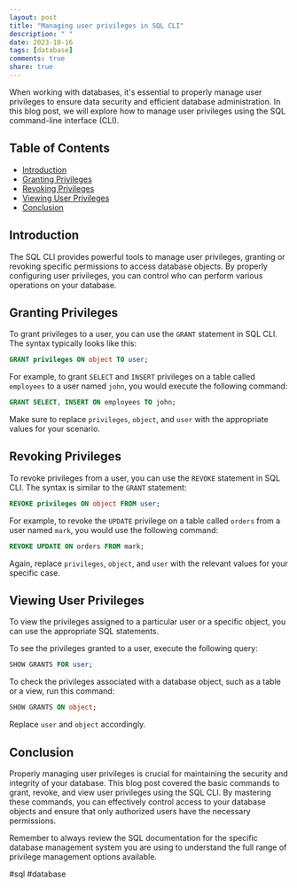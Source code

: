 ```yaml
---
layout: post
title: "Managing user privileges in SQL CLI"
description: " "
date: 2023-10-16
tags: [database]
comments: true
share: true
---
```


When working with databases, it's essential to properly manage user privileges to ensure data security and efficient database administration. In this blog post, we will explore how to manage user privileges using the SQL command-line interface (CLI).

## Table of Contents
- [Introduction](#introduction)
- [Granting Privileges](#granting-privileges)
- [Revoking Privileges](#revoking-privileges)
- [Viewing User Privileges](#viewing-user-privileges)
- [Conclusion](#conclusion)

## Introduction<a name="introduction"></a>

The SQL CLI provides powerful tools to manage user privileges, granting or revoking specific permissions to access database objects. By properly configuring user privileges, you can control who can perform various operations on your database.

## Granting Privileges<a name="granting-privileges"></a>

To grant privileges to a user, you can use the `GRANT` statement in SQL CLI. The syntax typically looks like this:

```sql
GRANT privileges ON object TO user;
```

For example, to grant `SELECT` and `INSERT` privileges on a table called `employees` to a user named `john`, you would execute the following command:

```sql
GRANT SELECT, INSERT ON employees TO john;
```

Make sure to replace `privileges`, `object`, and `user` with the appropriate values for your scenario.

## Revoking Privileges<a name="revoking-privileges"></a>

To revoke privileges from a user, you can use the `REVOKE` statement in SQL CLI. The syntax is similar to the `GRANT` statement:

```sql
REVOKE privileges ON object FROM user;
```

For example, to revoke the `UPDATE` privilege on a table called `orders` from a user named `mark`, you would use the following command:

```sql
REVOKE UPDATE ON orders FROM mark;
```

Again, replace `privileges`, `object`, and `user` with the relevant values for your specific case.

## Viewing User Privileges<a name="viewing-user-privileges"></a>

To view the privileges assigned to a particular user or a specific object, you can use the appropriate SQL statements.

To see the privileges granted to a user, execute the following query:

```sql
SHOW GRANTS FOR user;
```

To check the privileges associated with a database object, such as a table or a view, run this command:

```sql
SHOW GRANTS ON object;
```

Replace `user` and `object` accordingly.

## Conclusion<a name="conclusion"></a>

Properly managing user privileges is crucial for maintaining the security and integrity of your database. This blog post covered the basic commands to grant, revoke, and view user privileges using the SQL CLI. By mastering these commands, you can effectively control access to your database objects and ensure that only authorized users have the necessary permissions.

Remember to always review the SQL documentation for the specific database management system you are using to understand the full range of privilege management options available.

#sql #database